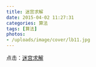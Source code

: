 ```yaml
---
title: 迷宫求解
date: 2015-04-02 11:27:31
categories: 算法
tags: [算法]
photos: 
- /uploads/image/cover/lb11.jpg
---
```


点击：[迷宫求解](http://hihuaning.com/2015/04/02/mazeDemo/index.html)